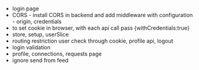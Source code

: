 #
- login page 
- CORS - install CORS in backend and add middleware with configuration - origin, credentials
- to set cookie in browser, with each api call pass {withCredentials:true}
- store, setup, userSlice
- routing restriction user check through cookie, profile api, logout
- login validation
- profile, connections, requests page
- ignore send from feed